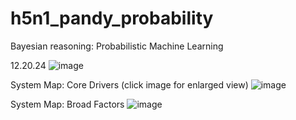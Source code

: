 # h5n1_pandy_probability
Bayesian reasoning: Probabilistic Machine Learning

12.20.24 
![image](https://github.com/user-attachments/assets/b93cb086-3883-4cab-8114-78a46922e3d9)




System Map: Core Drivers (click image for enlarged view)
![image](https://github.com/user-attachments/assets/b41066cd-fe4a-4d83-99c2-45810b5127aa)

System Map: Broad Factors
![image](https://github.com/user-attachments/assets/a377ce6c-2e93-45be-9b0f-6107cd8cc15e)





